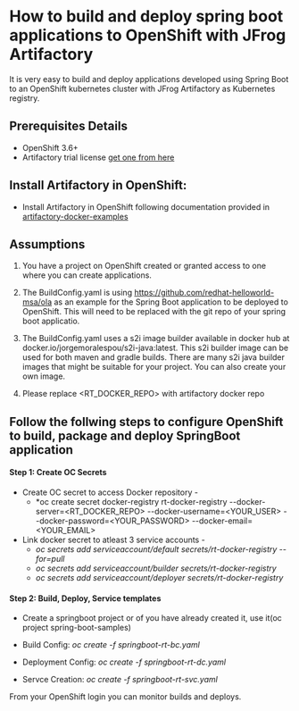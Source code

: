 # How to build and deploy spring boot applications to OpenShift with JFrog Artifactory #

It is very easy to build and deploy applications developed using Spring Boot to an OpenShift kubernetes cluster with JFrog Artifactory as Kubernetes registry.

## Prerequisites Details

* OpenShift 3.6+
* Artifactory trial license [get one from here](https://www.jfrog.com/artifactory/free-trial/)

## Install Artifactory in OpenShift:

* Install Artifactory in OpenShift following documentation provided in [artifactory-docker-examples](https://github.com/jfrog/artifactory-docker-examples/tree/master/openshift/artifactory)

## Assumptions ##

1) You have a project on OpenShift created or granted access to one where you can create applications.

2) The BuildConfig.yaml  is using https://github.com/redhat-helloworld-msa/ola as an example for the Spring Boot application to be deployed to OpenShift. This will need to be replaced with the git repo of your spring boot applicatio.

3) The BuildConfig.yaml uses a s2i image builder available in docker hub at docker.io/jorgemoralespou/s2i-java:latest. This s2i builder image can be used for both maven and gradle builds. There are many s2i java builder images that might be suitable for your project. You can also create your own image.

4) Please replace <RT_DOCKER_REPO> with artifactory docker repo


## Follow the follwing steps to configure OpenShift to build, package and deploy SpringBoot application

#### Step 1: Create OC Secrets

* Create OC secret to access Docker repository -
  *   *oc create secret docker-registry rt-docker-registry --docker-server=<RT_DOCKER_REPO> --docker-username=<YOUR_USER> --docker-password=<YOUR_PASSWORD> --docker-email=<YOUR_EMAIL>
*  Link docker secret to atleast 3 service accounts -
   *   *oc secrets add serviceaccount/default secrets/rt-docker-registry --for=pull*
   *   *oc secrets add serviceaccount/builder secrets/rt-docker-registry*
   *   *oc secrets add serviceaccount/deployer secrets/rt-docker-registry*

#### Step 2: Build, Deploy, Service templates

*  Create a springboot project or of you have already created it, use it(oc project spring-boot-samples) 


*  Build Config: *oc create -f springboot-rt-bc.yaml* 

*  Deployment Config: *oc create -f springboot-rt-dc.yaml*

*  Servce Creation: *oc create -f springboot-rt-svc.yaml*


From your OpenShift login you can monitor builds and deploys.

